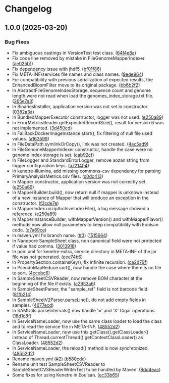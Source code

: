# Changelog

## 1.0.0 (2025-03-20)


### Bug Fixes

* Fix ambiguous castings in VersionTest test class. ([64f4e8a](https://github.com/jourdren/kenetre-bidon3/commit/64f4e8a0da0f37e97dff0696beb52141b15c815b))
* Fix code line removed by mistake in FileGenomeMapperIndexer. ([ae025b1](https://github.com/jourdren/kenetre-bidon3/commit/ae025b1c6938c9ca6a16820b5602167ac0220983))
* Fix dependency issue with jhdf5. ([bf01f86](https://github.com/jourdren/kenetre-bidon3/commit/bf01f8627a81ebb8a427659e8bcff83d17420ffa))
* Fix META-INF/services file names and class names. ([9ede964](https://github.com/jourdren/kenetre-bidon3/commit/9ede9640427768c27d282cb94fc69b6b2c4a258d))
* For compatibility with previous serialization of expected results, the EnhancedBloomFilter move to its original package. ([bb6b2f2](https://github.com/jourdren/kenetre-bidon3/commit/bb6b2f24a99282430d84afbdcdb6ac226d80dfdb))
* In AbstractFileGenomeIndexStorage, sequence count and genome length were not read when load the genomes_index_storage.txt file. ([265e7a3](https://github.com/jourdren/kenetre-bidon3/commit/265e7a3aaa23f91919e6d5fe940fcb3136db6704))
* In BinariesInstaller, application version was not set in constructor. ([0382a3a](https://github.com/jourdren/kenetre-bidon3/commit/0382a3ac9dadac72c64be2b994f5429120d2a2f9))
* In BundledMapperExecutor constructor, logger was not used. ([e250a89](https://github.com/jourdren/kenetre-bidon3/commit/e250a89c9e0f1869038cccc58a194293802f2a32))
* In ErrorMetricsReader.getExpectedRecordSize(), result for version 6 was not implemented. ([3d450cd](https://github.com/jourdren/kenetre-bidon3/commit/3d450cd095598cc9f793c49e780c21c845696cb6))
* In FallBackDockerImageInstance.start(), fix filtering of null file used values. ([a163599](https://github.com/jourdren/kenetre-bidon3/commit/a1635993e3f3a386b725da6dec8aa2eb575eecd4))
* In FileDataPath.symlinkOrCopy(), link was not created. ([4ac5ad9](https://github.com/jourdren/kenetre-bidon3/commit/4ac5ad922ff3ecbd7c50a9ff8716178bfd079ccf))
* In FileGenomeMapperIndexer constructor, handle the case were no genome index storage is set. ([cab92cf](https://github.com/jourdren/kenetre-bidon3/commit/cab92cf1cb9989edb6c1f4d6c1d1e152cd10267e))
* In FileLogger and StandardErrorLogger, remove aozan string from logger configuration keys. ([a721404](https://github.com/jourdren/kenetre-bidon3/commit/a7214045a0a02295f7f579758cb4acdfa0ac942d))
* In kenetre-illumina, add missing commons-csv dependency for parsing PrimaryAnalysisMetrics.csv files. ([c0dc413](https://github.com/jourdren/kenetre-bidon3/commit/c0dc4134a7a66e7db9f42b8dc3f93ce1fdc36e43))
* In Mapper constructor, application version was not correctly set. ([e250a89](https://github.com/jourdren/kenetre-bidon3/commit/e250a89c9e0f1869038cccc58a194293802f2a32))
* In MapperBuilder.build(), now return null if mapper is unknown instead of a new instance of Mapper that will produce an exception in the constructor. ([f2cde7e](https://github.com/jourdren/kenetre-bidon3/commit/f2cde7e359e59f40db0940b53feaa429ecae0bb3))
* In MapperIndex.unzipArchiveIndexFile(), a log message showed a reference. ([e250a89](https://github.com/jourdren/kenetre-bidon3/commit/e250a89c9e0f1869038cccc58a194293802f2a32))
* In MapperInstanceBuilder, withMapperVersion() and withMapperFlavor() methods now allow null parameters to keep compatibility with Eoulsan code. ([d7a89ce](https://github.com/jourdren/kenetre-bidon3/commit/d7a89ce2f68b4db4634d55fc27e4d7af224b7916))
* in maven.yml fix branch name. ([#3](https://github.com/jourdren/kenetre-bidon3/issues/3)) ([1515664](https://github.com/jourdren/kenetre-bidon3/commit/1515664edf5ef53d2bc2b2daf1fdf9860da1f3eb))
* In Nanopore SampleSheet class, non canonical field were not protected if value had comma. ([3013918](https://github.com/jourdren/kenetre-bidon3/commit/3013918f39e1d959c0d1c84fe3ab8ef36f0905a4))
* In pom.xml for kenetre-extra, service directory in META-INF of the jar file was not generated. ([eee74b6](https://github.com/jourdren/kenetre-bidon3/commit/eee74b6dc3f29438b9402369d2726a1ef78e8b2c))
* In PropertySection.containsKey(), fix infinite recursion. ([ca2d79f](https://github.com/jourdren/kenetre-bidon3/commit/ca2d79f06dcf19799508ef692f9d8aa8e8118d2a))
* In PseudoMapReduce.sort(), now handle the case where there is no file to sort. ([4ccebc6](https://github.com/jourdren/kenetre-bidon3/commit/4ccebc6a2f04ee2ec5a24416aacb8cbc76b16c2e))
* In SampleSheetCSVReader, now remove BOM character at the beginning of the file if exists. ([c2953a6](https://github.com/jourdren/kenetre-bidon3/commit/c2953a6b05b54e1542f02a6e1740bcfca90958e4))
* In SampleSheetParser, the "sample_ref" field is not barcode field. ([81fb214](https://github.com/jourdren/kenetre-bidon3/commit/81fb21483bbf402cfd2c556b5fc78c4bd2211927))
* In SampleSheetV2Parser.parseLine(), do not add empty fields in samples. ([4677ecd](https://github.com/jourdren/kenetre-bidon3/commit/4677ecdff9f848dbf522382116ba40c7b4eed438))
* In SAMUtils.parseIntervals() now handle '=' and 'X' Cigar operations. ([18d1c8f](https://github.com/jourdren/kenetre-bidon3/commit/18d1c8fc703b9d7de67da2d79be75f3570c7ec4d))
* In ServiceNameLoader, now use the same class loader to load the class and to read the service file in META-INF. ([48552d2](https://github.com/jourdren/kenetre-bidon3/commit/48552d2ba052b72391d8705355c9dfa54b5f1d2a))
* In ServiceNameLoader, now use this.getClass().getClassLoader() instead of Thread.currentThread().getContextClassLoader() as ClassLoader. ([48552d2](https://github.com/jourdren/kenetre-bidon3/commit/48552d2ba052b72391d8705355c9dfa54b5f1d2a))
* In ServiceNameLoader, the reload() method is now synchronized. ([48552d2](https://github.com/jourdren/kenetre-bidon3/commit/48552d2ba052b72391d8705355c9dfa54b5f1d2a))
* Rename maven.yml ([#2](https://github.com/jourdren/kenetre-bidon3/issues/2)) ([b580cde](https://github.com/jourdren/kenetre-bidon3/commit/b580cde406f34e31aeca231b6863dc0f0a709c04))
* Rename unit test SampleSheetCSVReader to SampleSheetCVSReaderWriterTest to be handled by Maven. ([8dd4eac](https://github.com/jourdren/kenetre-bidon3/commit/8dd4eac2bca568854480fb562c54adbc6bc3d61a))
* Some fixes for using Kenetre in Eoulsan. ([ec33b65](https://github.com/jourdren/kenetre-bidon3/commit/ec33b65d9c13454acbbcf41645b1e8110f4b87c6))
